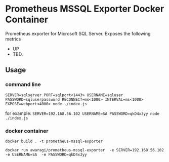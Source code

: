 Prometheus MSSQL Exporter Docker Container
=============

Prometheus exporter for Microsoft SQL Server. Exposes the following metrics
* UP
* TBD.

Usage
-----

### command line

`
SERVER=sqlserver
PORT=sqlport<1443>
USERNAME=sqluser
PASSWORD=sqluserpassword
RECONNECT=ms<1000>
INTERVAL=ms<1000>
EXPOSE=webport<4000>
node ./index.js
`

for example:
`SERVER=192.168.56.102 USERNAME=SA PASSWORD=qkD4x3yy node ./index.js`

### docker container

`docker build . -t prometheus-mssql-exporter`

`docker run awaragi/prometheus-mssql-exporter 
-e SERVER=192.168.56.102 
-e USERNAME=SA 
-e PASSWORD=qkD4x3yy
`